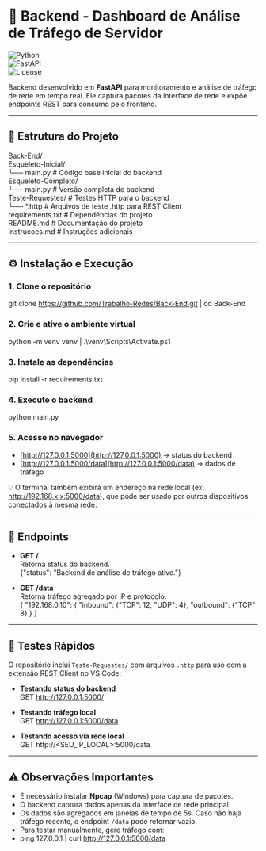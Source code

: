 # 🚀 Backend - Dashboard de Análise de Tráfego de Servidor  
![Python](https://img.shields.io/badge/Python-3.10+-blue?logo=python)  
![FastAPI](https://img.shields.io/badge/FastAPI-0.115.0-green?logo=fastapi)  
![License](https://img.shields.io/badge/license-MIT-black)

Backend desenvolvido em **FastAPI** para monitoramento e análise de tráfego de rede em tempo real. Ele captura pacotes da interface de rede e expõe endpoints REST para consumo pelo frontend.

---

## 📂 Estrutura do Projeto

Back-End/  
Esqueleto-Inicial/  
└── main.py                # Código base inicial do backend  
Esqueleto-Completo/  
└── main.py                # Versão completa do backend  
Teste-Requestes/          # Testes HTTP para o backend  
└── *.http                 # Arquivos de teste .http para REST Client  
requirements.txt          # Dependências do projeto  
README.md                 # Documentação do projeto  
Instrucoes.md             # Instruções adicionais  

---

## ⚙️ Instalação e Execução

### 1. Clone o repositório  
  
git clone https://github.com/Trabalho-Redes/Back-End.git |
cd Back-End



### 2. Crie e ative o ambiente virtual  
python -m venv venv |
.\venv\Scripts\Activate.ps1


### 3. Instale as dependências  
pip install -r requirements.txt


### 4. Execute o backend  
python main.py


### 5. Acesse no navegador  
- [http://127.0.0.1:5000](http://127.0.0.1:5000) → status do backend  
- [http://127.0.0.1:5000/data](http://127.0.0.1:5000/data) → dados de tráfego  

💡 O terminal também exibirá um endereço na rede local (ex: http://192.168.x.x:5000/data), que pode ser usado por outros dispositivos conectados à mesma rede.

---

## 📡 Endpoints

- **GET /**  
  Retorna status do backend.  
{"status": "Backend de análise de tráfego ativo."}


- **GET /data**  
Retorna tráfego agregado por IP e protocolo.  
{
"192.168.0.10": {
"inbound": {"TCP": 12, "UDP": 4},
"outbound": {"TCP": 8}
}
}


---

## 🧪 Testes Rápidos  

O repositório inclui `Teste-Requestes/` com arquivos `.http` para uso com a extensão REST Client no VS Code:

- **Testando status do backend**  
GET http://127.0.0.1:5000/

- **Testando tráfego local**  
GET http://127.0.0.1:5000/data

- **Testando acesso via rede local**  
GET http://<SEU_IP_LOCAL>:5000/data

---

## ⚠️ Observações Importantes

- É necessário instalar **Npcap** (Windows) para captura de pacotes.  
- O backend captura dados apenas da interface de rede principal.  
- Os dados são agregados em janelas de tempo de 5s. Caso não haja tráfego recente, o endpoint `/data` pode retornar vazio.  
- Para testar manualmente, gere tráfego com:
- ping 127.0.0.1 |
curl http://127.0.0.1:5000/data
